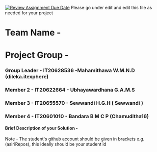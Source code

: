 [![Review Assignment Due Date](https://classroom.github.com/assets/deadline-readme-button-24ddc0f5d75046c5622901739e7c5dd533143b0c8e959d652212380cedb1ea36.svg)](https://classroom.github.com/a/-uR1f4-1)
Please go under edit and edit this file as needed for your project

# Team Name - 
# Project Group - 
### Group Leader - IT20628536 -Mahamithawa W.M.N.D (dileka.itexphere)
### Member 2 - IT20622664 - Ubhayawardhana G.A.M.S 
### Member 3 - IT20655570 - Sewwandi H.G.H ( Sewwandi )
### Member 4 - IT20601010 - Bandara B M C P (Chamuditha16)

#### Brief Description of your Solution - 

Note - The student's github account should be given in brackets e.g. (asiriRepos), this ideally should be your student id 

